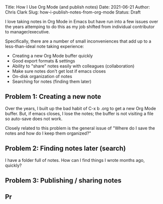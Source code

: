 Title: How I Use Org Mode (and publish notes)
Date: 2021-06-21
Author: Chris Clark
Slug: how-i-publish-notes-from-org-mode
Status: Draft

I love taking notes in Org Mode in Emacs but have run into a few issues over the years attemping to do this as my job shifted from individual contributor to manager/executive.

Specifically, there are a number of small inconveniences that add up to a less-than-ideal note taking experience:

- Creating a new Org Mode buffer quickly
- Good export formats & settings
- Ability to "share" notes easily with colleagues (collaboration)
- Make sure notes don't get lost if emacs closes
- On-disk organization of notes
- Searching for notes (finding them later)

## Problem 1: Creating a new note

Over the years, I built up the bad habit of C-x b <gibberish>.org <return> to get a new Org Mode buffer. But, if emacs closes, I lose the notes; the buffer is not visiting a file so auto-save does not work.

Closely related to this problem is the general issue of "Where do I save the notes and how do I keep them organized?"

## Problem 2: Finding notes later (search)

I have a folder full of notes. How can I find things I wrote months ago, quickly?

## Problem 3: Publishing / sharing notes

## Pr
